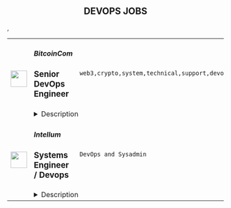 <div align="center"><h2>DEVOPS JOBS</h2></div><table><tr>
                <td width="100" height="100" rowspan="2">
                    <img src="https://remoteok.com/assets/img/jobs/d5bf9032f0c86bd3f39c55bcebf2342c1674717321.png" width="38px" height="auto">
                </td>
                <td width="300">
                    <h5>BitcoinCom</h5>
                    <h3>Senior DevOps Engineer</h3>
                </td>
                <td width="300">
                    <code>web3,crypto,system,technical,support,devops,mobile,management,senior,engineer,engineering,linux</code>
                </td>
                <td width="200">
                <text>5 days ago</text>
                </td>
                <td width="100" rowspan="2">
                <a href="https://remoteOK.com/remote-jobs/remote-senior-devops-engineer-bitcoincom-184691" align="right" target="_blank">Apply</a>
                </td>
            </tr>
            <tr>
                <td colspan="3">
                <details><summary>Description</summary>
                <p>Bitcoin's mission is to create more 'economic freedom' in the world. We believe individuals should be able to freely acquire and use personal resources however they choose. We assert that economic freedom is a fundamental human right and a vital component of human dignity, and we believe that it is foundational for peaceful and prosperous societies.</p>
<p>Our vision is to provide the next billion people with access to products that exemplify the ideals of Bitcoin. These ideals - which include peer-to-peer transactions, decentralization, censorship resistance, and permissionless-ness - support economic freedom.</p>
<p>Our approach is to develop and promote widely accessible products that support economic freedom. The Bitcoin.com App is a mobile and web-enabled platform from which anyone can access all Bitcoin.com products and services. Use the App to buy, sell, trade, earn, use, and learn crypto. At the core of the App is a multichain Web3 wallet that enables anyone to take control of their crypto and use it however they wish.<br><br>We are seeking a talented Senior DevOps Engineer who shares our vision.</p>
<p> </p>
<p><strong>Roles & Responsibilities</strong></p>
<ol>
<li>Streamline feedback for engineering team members by enhancing CI/CD processes and modernizing local and cloud-based development tools.</li>
<li>Investigate new technologies, build proof-of-concepts, tackle technical obstacles and suggest cutting-edge solutions for both technical and business-related challenges.</li>
<li>Conceptualize, execute, and implement the most effective DevOps tooling and automation across all of our services.</li>
<li>Create measurements to make data-driven decisions about our development tooling, monitor the result, and iterate.</li>
<li>Promote industry best practices within our engineering teams and actively implement them across our platform.</li>
<li>Lead incident management and post-mortem processes to ensure that the products we develop meet the highest standards for quality, reliability, and stability for our users.</li>
</ol>
<p> </p>
<p><strong>Core Competenties</strong></p>
<ul>
<li>Experience with distributed database systems (Cassandra, etc)</li>
<li>Experience with IaC tools (Terraform, Ansible, etc.)</li>
<li>Experience with operating Linux and Cloud-based environments (AWS, etc)</li>
<li>Experience with container orchestration platforms: Kubernetes, ECS, etc.</li>
<li>Experience with source control systems: Git, GitLab, etc</li>
<li>Experience in at least two of the following: Unix/Linux shell scripting, Go, Java, etc.</li>
<li>Working knowledge of networking concepts: tcp/ip, common protocols, OSI model, etc.</li>
<li>Experience with container technologies: Docker, Podman, etc.</li>
<li>Ability to trace, debug, and diagnose remote distributed system issues</li>
<li>Communicates well in both written and verbal English</li>
</ul>
<p> </p>
<p><strong>Nice To Have</strong></p>
<ul>
<li>Familiarity working with service meshes (Istio, Linkerd, etc.)</li>
<li>Familiarity working with a multi-region infrastructure</li>
<li>Familiarity working with GitOps workflows</li>
<li>Certifications in Kubernetes, AWS, etc.</li>
</ul>
<p> </p>
<p><strong>Benefits</strong></p>
<p>We are serious about what we do, but more importantly, we have a lot of fun doing it. Our work culture is modern, meaning we strive for work experiences based on transparency, productivity, trust, and passion. For all benefits include:</p>
<p> </p>
<ul>
<li>Flexible work hours</li>
<li>Remote work</li>
<li>Health insurance reimbursement</li>
<li>Wellness program (Gym, etc.)</li>
<li>Home office allowance</li>
</ul><p><figure><iframe style="width:500px;height:281px;" src="//youtube.com/embed/" frameborder="0" allowfullscreen=""></iframe></figure></p><br/><br/>Please mention the word **DEPENDABLE** and tag RNDQuMjQyLjE2Ni4xNzE= when applying to show you read the job post completely (#RNDQuMjQyLjE2Ni4xNzE=). This is a beta feature to avoid spam applicants. Companies can search these words to find applicants that read this and see they're human.
                </details>
                </td>
            </tr>,<tr>
                <td width="100" height="100" rowspan="2">
                    <img src="https://weworkremotely.com/assets/IsotypeV2-1ebe3dd57673f3e8d02b7490bc0faaef55d6a95d3a4aaf17298bd3ed503ae7fe.svg" width="38px" height="auto">
                </td>
                <td width="300">
                    <h5>Intellum</h5>
                    <h3> Systems Engineer / Devops</h3>
                </td>
                <td width="300">
                    <code>DevOps and Sysadmin</code>
                </td>
                <td width="200">
                <text>4 days ago</text>
                </td>
                <td width="100" rowspan="2">
                <a href="https://weworkremotely.com/remote-jobs/intellum-systems-engineer-devops-3" align="right" target="_blank">Apply</a>
                </td>
            </tr>
            <tr>
                <td colspan="3">
                <details><summary>Description</summary>
                

<p>
  <strong>Headquarters:</strong> Atlanta, GA USA 
    <br /><strong>URL:</strong> <a href="http://intellum.com/">http://intellum.com/</a>
</p>

<div>Intellum is the creator and leader of the customer education market. We are privately-owned, profitable, and powered by a globally distributed team who truly cares about delivering remarkable learning experiences.</div><div>
<br>Our Engineering team currently consists of about 20 people and operates from the Americas, Europe and Oceania. Remote has been the bedrock of our culture for over a decade.</div><div>
<br>At Intellum, you will be joining a very successful organization and help the largest and fastest-moving brands in the world successfully educate their customers, partners, and employees.</div><div><br></div><div><br></div><div>
<br><strong>What we offer:</strong>
</div><ul>
<li>Remote Working with a flexible schedule, supported by a strong culture of asynchronous communication.</li>
<li>Working together with a team of smart, interesting people with the lightest, most supportive structure possible to be successful.</li>
<li>Varied, interesting technical challenges for talented engineers to tackle and large chunks of uninterrupted time to focus on getting things done.</li>
<li>An opportunity to play a significant role in our mission to improve the lives of others through educational technologies.</li>
</ul><div>
<br><strong>What we’re looking for:</strong>
</div><ul>
<li>We’re looking for an engineer with experience in scaling services, troubleshooting and managing incidents with diverse systems, that will help us grow the Intellum platform.</li>
<li>We’re looking for a detail-oriented and reliable individual, someone the team can trust and that can be responsible for their tasks to completion.</li>
<li>Required time zone between PST and UTC+2.<br><br>
</li>
</ul><div><strong>Our stack:</strong></div><ul>
<li>Applications are written in ruby on rails and node, using postgresql and mongodb for storage, redis, memcached, elasticsearch, websockets, etc</li>
<li>CI/CD stack based on Spinnaker, Jenkins, GIthub actions running on Kubernetes</li>
<li>Infrastructure as code with terraform + ansible</li>
<li>Multiple cloud providers AWS + Google Cloud</li>
</ul><div><strong><br>You’ll be a good fit if you:</strong></div><ul>
<li>Can work independently and asynchronously.</li>
<li>Can assume responsibility for a task from start to finish.</li>
<li>Are comfortable taking decisions within your areas of responsibility.</li>
<li>Proactively communicate with other team members to seek help and support.</li>
<li>Have managed infrastructure in one or more Cloud providers (AWS, Google Cloud)</li>
<li>Are familiar with Infrastructure as code tools (Terraform, cloudformation)</li>
<li>Have experience using configuration management tools like Ansible or chef, etc</li>
<li>Have managed large fleets of linux servers</li>
<li>Feel comfortable automating tasks and writing scripts (bash, ruby, python)</li>
</ul><div><br></div><div><strong>Extra bonus for:</strong></div><ul>
<li>Experience with ruby on rails or node js applications</li>
<li>Experience tuning/scaling relational databases (Postgresql, mysql)</li>
<li>Experience improving monitoring and reliability of systems</li>
</ul><div><strong><br>Responsibilities</strong></div><ul>
<li>Design and implement secure, scalable, and reliable infrastructure</li>
<li>Automate processes and workflows to reduce the workload and ship products faster</li>
<li>Monitor virtual infrastructure and be part of a 24x7 on-call rotation to respond to alerts</li>
<li>Work with software engineers to ensure application updates fit with the infrastructure and modify it as needed</li>
<li>Ensure backups are in place so we’re able to recover from disasters.</li>
<li>Create and manage technical infrastructure documentation and training documents</li>
</ul><div>
<br><strong>Physical Requirements/Work Environment:</strong>
</div><ul>
<li>Dexterity of hands and fingers to operate a computer keyboard, mouse, etc.</li>
<li>Extended time viewing a computer monitor</li>
<li>Sitting or standing for extended periods of time</li>
<li>Occasional irregular work hours</li>
</ul>

<p><strong>To apply:</strong> <a href="https://weworkremotely.com/remote-jobs/intellum-systems-engineer-devops-3">https://weworkremotely.com/remote-jobs/intellum-systems-engineer-devops-3</a></p>

                </details>
                </td>
            </tr></table>